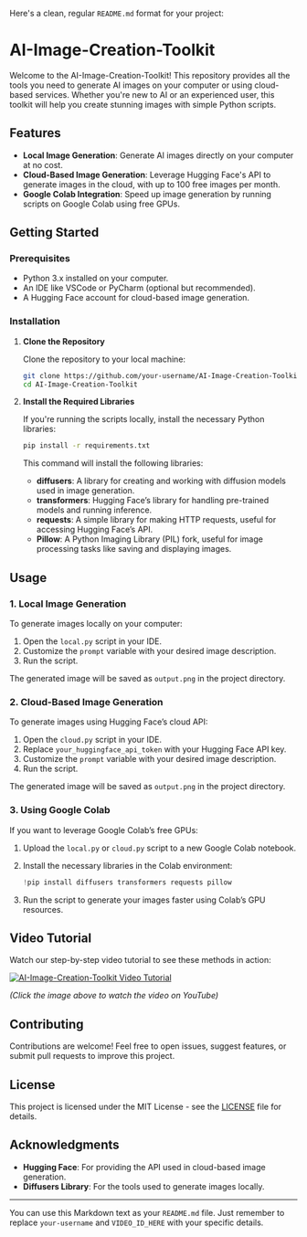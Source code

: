 Here's a clean, regular `README.md` format for your project:

# AI-Image-Creation-Toolkit

Welcome to the AI-Image-Creation-Toolkit! This repository provides all the tools you need to generate AI images on your computer or using cloud-based services. Whether you're new to AI or an experienced user, this toolkit will help you create stunning images with simple Python scripts.

## Features

- **Local Image Generation**: Generate AI images directly on your computer at no cost.
- **Cloud-Based Image Generation**: Leverage Hugging Face's API to generate images in the cloud, with up to 100 free images per month.
- **Google Colab Integration**: Speed up image generation by running scripts on Google Colab using free GPUs.

## Getting Started

### Prerequisites

- Python 3.x installed on your computer.
- An IDE like VSCode or PyCharm (optional but recommended).
- A Hugging Face account for cloud-based image generation.

### Installation

1. **Clone the Repository**

   Clone the repository to your local machine:

   ```bash
   git clone https://github.com/your-username/AI-Image-Creation-Toolkit.git
   cd AI-Image-Creation-Toolkit
   ```

2. **Install the Required Libraries**

   If you're running the scripts locally, install the necessary Python libraries:

   ```bash
   pip install -r requirements.txt
   ```

   This command will install the following libraries:

   - **diffusers**: A library for creating and working with diffusion models used in image generation.
   - **transformers**: Hugging Face’s library for handling pre-trained models and running inference.
   - **requests**: A simple library for making HTTP requests, useful for accessing Hugging Face’s API.
   - **Pillow**: A Python Imaging Library (PIL) fork, useful for image processing tasks like saving and displaying images.

## Usage

### 1. Local Image Generation

To generate images locally on your computer:

1. Open the `local.py` script in your IDE.
2. Customize the `prompt` variable with your desired image description.
3. Run the script.

The generated image will be saved as `output.png` in the project directory.

### 2. Cloud-Based Image Generation

To generate images using Hugging Face’s cloud API:

1. Open the `cloud.py` script in your IDE.
2. Replace `your_huggingface_api_token` with your Hugging Face API key.
3. Customize the `prompt` variable with your desired image description.
4. Run the script.

The generated image will be saved as `output.png` in the project directory.

### 3. Using Google Colab

If you want to leverage Google Colab’s free GPUs:

1. Upload the `local.py` or `cloud.py` script to a new Google Colab notebook.
2. Install the necessary libraries in the Colab environment:

   ```python
   !pip install diffusers transformers requests pillow
   ```

3. Run the script to generate your images faster using Colab’s GPU resources.

## Video Tutorial

Watch our step-by-step video tutorial to see these methods in action:

[![AI-Image-Creation-Toolkit Video Tutorial](https://img.youtube.com/vi/1k8isrDbnRQ/0.jpg)](https://www.youtube.com/watch?v=1k8isrDbnRQE)

*(Click the image above to watch the video on YouTube)*

## Contributing

Contributions are welcome! Feel free to open issues, suggest features, or submit pull requests to improve this project.

## License

This project is licensed under the MIT License - see the [LICENSE](LICENSE) file for details.

## Acknowledgments

- **Hugging Face**: For providing the API used in cloud-based image generation.
- **Diffusers Library**: For the tools used to generate images locally.

---

You can use this Markdown text as your `README.md` file. Just remember to replace `your-username` and `VIDEO_ID_HERE` with your specific details.
